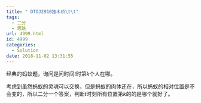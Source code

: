 ```yaml
---
title: " DTOJ2910独木桥\t\t"
tags:
  - 二分
  - 思路
url: 4999.html
id: 4999
categories:
  - Solution
date: 2018-11-02 13:31:55
---
```


经典的蚂蚁题，询问是问时间$t$时第$k$个人在哪。

考虑到虽然蚂蚁的灵魂可以交换，但是蚂蚁的肉体还在，所以蚂蚁的相对位置是不会变的，所以二分一个答案，判断$t$时刻所有位置第$k$的的是哪个就好了。